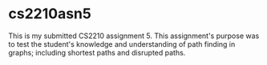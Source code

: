 # cs2210asn5
This is my submitted CS2210 assignment 5. This assignment's purpose was to test the student's knowledge and understanding of path finding in graphs; including shortest paths and disrupted paths.
